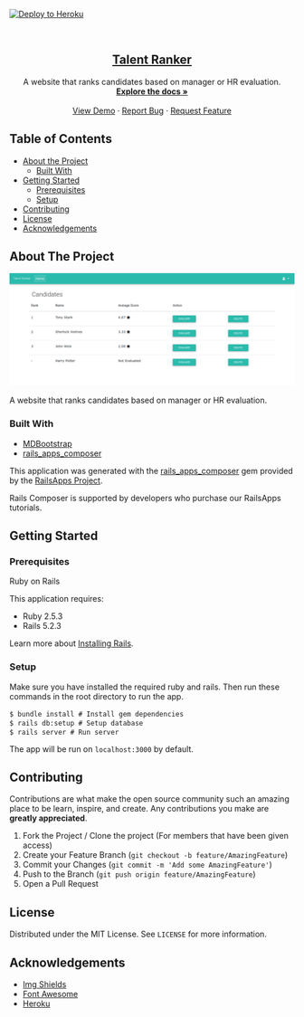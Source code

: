 [![Deploy to Heroku](https://www.herokucdn.com/deploy/button.png)](https://heroku.com/deploy)

<br />
<p align="center">
  <a href="https://github.com/mfrashad/ranker">
    <h2 align="center">Talent Ranker</h2>  
  </a>
  <p align="center">
    A website that ranks candidates based on manager or HR evaluation.
    <br />
    <a href="https://github.com/mfrashad/ranker"><strong>Explore the docs »</strong></a>
    <br />
    <br />
    <a href="https://employee-ranker.herokuapp.com/">View Demo</a>
    ·
    <a href="https://github.com/mfrashad/ranker/issues">Report Bug</a>
    ·
    <a href="https://github.com/mfrashad/ranker/issues">Request Feature</a>
  </p>
</p>


<!-- TABLE OF CONTENTS -->
## Table of Contents

* [About the Project](#about-the-project)
  * [Built With](#built-with)
* [Getting Started](#getting-started)
  * [Prerequisites](#prerequisites)
  * [Setup](#setup)
* [Contributing](#contributing)
* [License](#license)
* [Acknowledgements](#acknowledgements)



<!-- ABOUT THE PROJECT -->
## About The Project

<img src="public/preview.png" alt="Logo" width="600">

A website that ranks candidates based on manager or HR evaluation.

### Built With

* [MDBootstrap](https://mdbootstrap.com/)
* [rails_apps_composer](https://github.com/RailsApps/rails_apps_composer)

This application was generated with the [rails_apps_composer](https://github.com/RailsApps/rails_apps_composer) gem
provided by the [RailsApps Project](http://railsapps.github.io/).

Rails Composer is supported by developers who purchase our RailsApps tutorials.


<!-- GETTING STARTED -->
## Getting Started

### Prerequisites

Ruby on Rails


This application requires:

- Ruby 2.5.3
- Rails 5.2.3

Learn more about [Installing Rails](http://railsapps.github.io/installing-rails.html).


### Setup
Make sure you have installed the required ruby and rails.
Then run these commands in the root directory to run the app.
```
$ bundle install # Install gem dependencies
$ rails db:setup # Setup database
$ rails server # Run server
```
The app will be run on `localhost:3000` by default.


<!-- CONTRIBUTING -->
## Contributing

Contributions are what make the open source community such an amazing place to be learn, inspire, and create. Any contributions you make are **greatly appreciated**.

1. Fork the Project / Clone the project (For members that have been given access)
2. Create your Feature Branch (`git checkout -b feature/AmazingFeature`)
3. Commit your Changes (`git commit -m 'Add some AmazingFeature'`)
4. Push to the Branch (`git push origin feature/AmazingFeature`)
5. Open a Pull Request



<!-- LICENSE -->
## License

Distributed under the MIT License. See `LICENSE` for more information.


<!-- ACKNOWLEDGEMENTS -->
## Acknowledgements
* [Img Shields](https://shields.io)
* [Font Awesome](https://fontawesome.com)
* [Heroku](https://www.heroku.com/)



